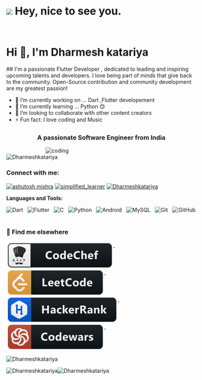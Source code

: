 
<h1><img src="https://emojis.slackmojis.com/emojis/images/1531849430/4246/blob-sunglasses.gif?1531849430" width="30"/> Hey, nice to see you.</h1>

</br>

<h1 align="left">
 Hi 👋, I'm Dharmesh katariya
</h1>
## I'm a passionate Flutter Developer , dedicated to leading and inspiring upcoming talents and developers. I love being part of minds that give back to the community. Open-Source contribution and community development are my greatest passion!

- 🔭 I’m currently working on ... Dart ,Flutter developement
- 🌱 I’m currently learning ...  Python 😊
- 👯 I’m looking to collaborate with other content creators
- ⚡ Fun fact: I love  coding and Music


<h3 align="center">A passionate Software Engineer from India</h3>

<img align="right" alt="coding" width="400" src="https://user-images.githubusercontent.com/55389276/140866485-8fb1c876-9a8f-4d6a-98dc-08c4981eaf70.gif">

<p align="left"> <img src="https://komarev.com/ghpvc/?username=Dharmeshkatariya&label=Profile%20views&color=0e75b6&style=flat" alt="Dharmeshkatariya" /> </p>


<h3 align="left">Connect with me:</h3>
<p align="left">
 
<a href="https://www.linkedin.com/in/dharmesh-katariya-63268b20b" target="blank"><img align="center" src="https://raw.githubusercontent.com/rahuldkjain/github-profile-readme-generator/master/src/images/icons/Social/linked-in-alt.svg" alt="ashutosh mishra" height="30" width="40" /></a>
<a href="https://instagram.com/dharmesh_ahir_2002" target="blank"><img align="center" src="https://raw.githubusercontent.com/rahuldkjain/github-profile-readme-generator/master/src/images/icons/Social/instagram.svg" alt="simplified_learner" height="30" width="40" /></a>
<a href="https://youtu.be/mOuuIfeF5EI" target="blank"><img align="center" src="https://raw.githubusercontent.com/rahuldkjain/github-profile-readme-generator/master/src/images/icons/Social/youtube.svg" alt="Dharmeshkatariya" height="30" width="40" /></a>
</p>

**Languages and Tools:** 


![Dart](https://img.shields.io/badge/-Dart-black?logo=Python&style=social)&nbsp;&nbsp;
![Flutter](https://img.shields.io/badge/-Flutter-black?logo=Python&style=social)&nbsp;&nbsp;
![C](https://img.shields.io/badge/-C-black?logo=c&style=social)&nbsp;&nbsp;
![Python](https://img.shields.io/badge/-Python-black?logo=Python&style=social)&nbsp;&nbsp;
![Android](https://img.shields.io/badge/-Android-black?logo=android&style=social)&nbsp;&nbsp;
![MySQL](https://img.shields.io/badge/-MySQL-black?logo=mysql&style=social)&nbsp;&nbsp;
![Git](https://img.shields.io/badge/-Git-black?logo=git&style=social)&nbsp;&nbsp;
![GitHub](https://img.shields.io/badge/-GitHub-black?logo=github&style=social)&nbsp;&nbsp;


### 📢 Find me elsewhere

<p align="left">
  <a href="https://www.codechef.com/users/dharmeshk20">
    <img src="https://raw.githubusercontent.com/AbhishekMaira10/AbhishekMaira10/master/Resources/svg/codechef.svg" alt="codechef" style="vertical-align:top; margin:4px">
  </a>&nbsp;&nbsp;&nbsp;
  
  <a href="https://leetcode.com/KatariyaDharmesh/">
    <img src="https://raw.githubusercontent.com/AbhishekMaira10/AbhishekMaira10/master/Resources/svg/leetcode.svg" alt="leetcode" style="vertical-align:top; margin:4px">
  </a>&nbsp;&nbsp;&nbsp;

  <a href="https://www.hackerrank.com/katariyadharmes1">
    <img src="https://raw.githubusercontent.com/AbhishekMaira10/AbhishekMaira10/master/Resources/svg/hackerrank.svg" alt="hackerrank" style="vertical-align:top; margin:4px">
  </a>&nbsp;&nbsp;&nbsp;
  
  <a href="https://www.codewars.com/users/dharmeshkatariya">
    <img src="https://raw.githubusercontent.com/AbhishekMaira10/AbhishekMaira10/master/Resources/svg/codewars.svg" alt="codewars" style="vertical-align:top; margin:4px">
  </a> &nbsp;&nbsp;&nbsp;
</p>

<p>&nbsp;<img align="left" src="https://github-readme-stats.vercel.app/api?username=Dharmeshkatariya&show_icons=true&locale=en" alt="Dharmeshkatariya" /></p>

<p><img align="left" src="https://github-readme-streak-stats.herokuapp.com/?user=Dharmeshkatariya&" alt="Dharmeshkatariya" /></p>

<p><img align="left" src="https://github-readme-stats.vercel.app/api/top-langs?username=Dharmeshkatariya&show_icons=true&locale=en&layout=compact" alt="Dharmeshkatariya" /></p>
